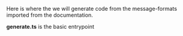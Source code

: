 Here is where the we will generate code from the message-formats imported from the documentation.

**generate.ts** is the basic entrypoint